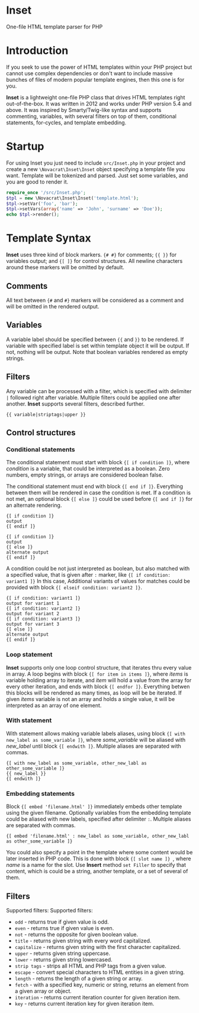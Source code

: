 Inset
=====

One-file HTML template parser for PHP
 

# Introduction

If you seek to use the power of HTML templates within your PHP project but cannot use complex dependencies or don't want to include massive bunches of files of modern popular template engines, then this one is for you. 

**Inset** is a lightweight one-file PHP class that drives HTML templates right out-of-the-box. It was written in 2012 and works under PHP version 5.4 and above. It was inspired by Smarty/Twig-like syntax and supports commenting, variables, with several filters on top of them, conditional statements, for-cycles, and template embedding.

# Startup

For using Inset you just need to include `src/Inset.php` in your project and create a new `\Novacrat\Inset\Inset` object specifying a template file you want. 
Template will be tokenized and parsed. Just set some variables, and you are good to render it. 

~~~php
require_once '/src/Inset.php';
$tpl = new \Novacrat\Inset\Inset('template.html');
$tpl->setVar('foo', 'bar');
$tpl->setVars(array('name' => 'John', 'surname' => 'Doe'));
echo $tpl->render();
~~~


# Template Syntax

**Inset** uses three kind of block markers. `{# #}` for comments; `{{ }}` for variables output; and `{[ ]}` for control structures.
All newline characters around these markers will be omitted by default.


## Comments
All text between `{#` and `#}` markers will be considered as a comment and will be omitted in the rendered output.


## Variables
A variable label should be specified between `{{` and `}}` to be rendered.
If variable with specified label is set within template object it will be output. If not, nothing will be output.
Note that boolean variables rendered as empty strings.

## Filters

Any variable can be processed with a filter, which is specified with delimiter `|` followed right after variable. 
Multiple filters could be applied one after another. **Inset** supports several filters, described further.

~~~twig
{{ variable|striptags|upper }}
~~~

## Control structures

### Conditional statements

The conditional statement must start with block `{[ if condition ]}`, where _condition_ is a variable, that could be interpreted as a boolean.
Zero numbers, empty strings, or arrays are considered boolean false.

The conditional statement must end with block `{[ end if ]}`. Everything between them will be rendered in case the condition is met.
If a condition is not met, an optional block `{[ else ]}` could be used before `{[ and if ]}` for an alternate rendering.

~~~twig
{[ if condition ]}
output
{[ endif ]}

{[ if condition ]}
output
{[ else ]}
alternate output
{[ endif ]}
~~~

A condition could be not just interpreted as boolean, but also matched with a specified value, that is given after `:` marker, like `{[ if condition: variant1 ]}`
In this case, Additional variants of values for matches could be provided with block `{[ elseif condition: variant2 ]}`.

~~~twig
{[ if condition: variant1 ]}
output for variant 1
{[ if condition: variant2 ]}
output for variant 2
{[ if condition: variant3 ]}
output for variant 3
{[ else ]}
alternate output
{[ endif ]}
~~~

### Loop statement

**Inset** supports only one loop control structure, that iterates thru every value in array. 
A loop begins with block `{[ for item in items ]}`, where _items_ is variable holding array to iterate, and _item_ will hold a value from the array for every other iteration, and ends with block `{[ endfor ]}`. Everything betwen this blocks will be rendered as many times, as loop will be be iterated.
If given _items_ variable is not an array and holds a single value, it will be interpreted as an array of one element.

### With statement

With statement allows making variable labels aliases, using block `{[ with new_label as some_variable ]}`, 
where _some_variable_ will be aliased with _new_label_ until block `{[ endwith ]}`. Multiple aliases are separated with commas.

~~~twig
{[ with new_label as some_variable, other_new_labl as other_some_variable ]}
{{ new_label }}
{[ endwith ]}
~~~

### Embedding statements

Block `{[ embed 'filename.html' ]}` immediately embeds other template using the given filename. 
Optionally variables from the embedding template could be aliased with new labels, specified after delimiter `:`. Multiple aliases are separated with commas.

~~~twig
{[ embed 'filename.html' : new_label as some_variable, other_new_labl as other_some_variable ]}
~~~

You could also specify a point in the template where some content would be later inserted in PHP code. This is done with block `{[ slot name ]} `, where _name_ is a name for the slot. Use **Insert** method `set Filler` to specify that content, which is could be a string, another template, or a set of several of them.

## Filters

Supported filters:
Supported filters:
- `odd` - returns true if given value is odd.
- `even` - returns true if given value is even.
- `not` - returns the opposite for given boolean value.
- `title` - returns given string with every word capitalized.
- `capitalize` - returns given string with the first character capitalized.
- `upper` - returns given string uppercase.
- `lower` - returns given string lowercased.
- `strip tags` - strips all HTML and PHP tags from a given value.
- `escape` - convert special characters to HTML entities in a given string.
- `length` - returns the length of a given string or array.
- `fetch` - with a specified key, numeric or string, returns an element from a given array or object.
- `iteration` - returns current iteration counter for given iteration item.
- `key` - returns current iteration key for given iteration item.





